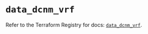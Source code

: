 # `data_dcnm_vrf`

Refer to the Terraform Registry for docs: [`data_dcnm_vrf`](https://registry.terraform.io/providers/ciscodevnet/dcnm/1.2.7/docs/data-sources/vrf).
